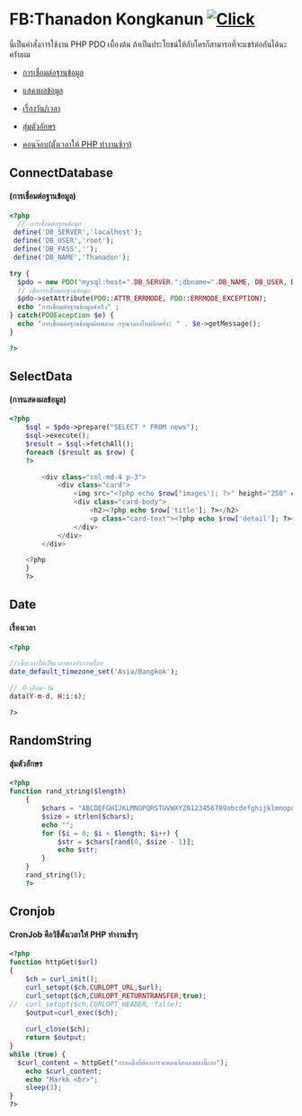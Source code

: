 FB:Thanadon Kongkanun [![Click](https://www.img.in.th/images/209839257f2c5439dbdad8509960979d.png)](https://www.facebook.com/markker.mtd/)
===================
นี่เป็นคำสั่งการใช้งาน PHP PDO เบื้องต้น ถ้าเป็นประโยชน์ให้กับใครก็สามารถที่จะแชร์ต่อกันได้นะครับผม

* [การเชื่อมต่อฐานข้อมูล](#ConnectDatabase)

* [แสดงผลข้อมูล](#SelectData)

* [เรื่องวัน/เวลา](#Date)

* [สุ่มตัวอักษร](#RandomString)

* [คอนจ๊อบ(ตั้งเวลาให้ PHP ทำงานซ้าๆ)](#CronJob)


ConnectDatabase 
------------
#### (การเชื่อมต่อฐานข้อมูล)
```php 
<?php
  // การเชื่อมต่อฐานข้อมูล
 define('DB_SERVER','localhost');
 define('DB_USER','root');
 define('DB_PASS','');
 define('DB_NAME','Thanadon');

try {
  $pdo = new PDO("mysql:host=".DB_SERVER.";dbname=".DB_NAME, DB_USER, DB_PASS);
  // เช็คการเชื่อมต่อฐานข้อมูล
  $pdo->setAttribute(PDO::ATTR_ERRMODE, PDO::ERRMODE_EXCEPTION);
  echo "การเชื่อมต่อฐานข้อมูลสำเร็จ" ;
} catch(PDOException $e) {
  echo "การเชื่อมต่อฐานข้อมูลผิดพลาด กรุณาลองใหม่อีกครั้ง: " . $e->getMessage();
}

?>
```

SelectData 
------------
#### (การแสดงผลข้อมูล)
```php 
<?php
    $sql = $pdo->prepare("SELECT * FROM news");
    $sql->execute();
    $result = $sql->fetchAll();
    foreach ($result as $row) {
    ?>

        <div class="col-md-4 p-3">
            <div class="card">
                <img src="<?php echo $row['images']; ?>" height="250" class="card-img-top" alt="">
                <div class="card-body">
                    <h2><?php echo $row['title']; ?></h2>
                    <p class="card-text"><?php echo $row['detail']; ?></p>
                </div>
            </div>
        </div>

    <?php
    }
    ?>
```

Date
------------
#### เรื่องเวลา
```php 
<?php

//เซ็ตเวลาให้เป็นเวลาของประเทศไทย
date_default_timezone_set('Asia/Bangkok'); 

// ปี-เดือน-วัน
data(Y-m-d, H:i:s);

?>
```
RandomString
------------
#### สุ่มตัวอักษร
```php 
<?php
function rand_string($length)
    {
        $chars = "ABCDEFGHIJKLMNOPQRSTUVWXYZ0123456789abcdefghijklmnopqrstuvwxyz@#$&*";
        $size = strlen($chars);
        echo "";
        for ($i = 0; $i < $length; $i++) {
            $str = $chars[rand(0, $size - 1)];
            echo $str;
        }
    }
    rand_string(5);
    ?>
```

Cronjob
------------
#### CronJob คือวิธีตั้งเวลาให้ PHP ทำงานซ้ำๆ
```php 
<?php
function httpGet($url)
{
    $ch = curl_init();  
    curl_setopt($ch,CURLOPT_URL,$url);
    curl_setopt($ch,CURLOPT_RETURNTRANSFER,true);
//  curl_setopt($ch,CURLOPT_HEADER, false); 
    $output=curl_exec($ch);
 
    curl_close($ch);
    return $output;
}
while (true) {
  $curl_content = httpGet("กรอกลิ้งที่ต้องการจะคอนจ๊อบลงตรงนี้เลย");
	echo $curl_content;
	echo "Markk <br>";
	sleep(3);
}
?>



